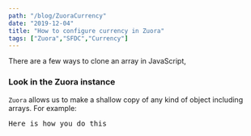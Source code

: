 ```yaml
---
path: "/blog/ZuoraCurrency"
date: "2019-12-04"
title: "How to configure currency in Zuora"
tags: ["Zuora","SFDC","Currency"]
---
```

There are a few ways to clone an array in JavaScript,
### Look in the Zuora instance
`Zuora` allows us to make a shallow copy of any kind of object including arrays.
For example:
<pre>Here is how you do this</pre>
